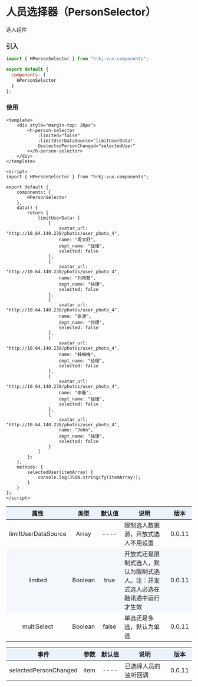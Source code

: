 # 人员选择器（PersonSelector）

选人组件

<h-person-selector />

### 引入

```js
import { HPersonSelector } from "hrkj-vux-components";

export default {
  components: {
    HPersonSelector
  }
};
```

### 使用

```vue
<template>
    <div style="margin-top: 20px">
        <h-person-selector
            :limited="false"
            :limitUserDataSource="limitUserData"
            @selectedPersonChanged="selectedUser"
        ></h-person-selector>
    </div>
</template>

<script>
import { HPersonSelector } from "hrkj-vux-components";

export default {
    components: {
        HPersonSelector
    },
    data() {
        return {
            limitUserData: [
                {
                    avatar_url: "http://10.64.140.238/photos/user_photo_4",
                    name: "周文舒",
                    dept_name: "经理",
                    selected: false
                },
                {
                    avatar_url: "http://10.64.140.238/photos/user_photo_4",
                    name: "刘艳茹",
                    dept_name: "经理",
                    selected: false
                },
                {
                    avatar_url: "http://10.64.140.238/photos/user_photo_4",
                    name: "张涛",
                    dept_name: "经理",
                    selected: false
                },
                {
                    avatar_url: "http://10.64.140.238/photos/user_photo_4",
                    name: "韩梅梅",
                    dept_name: "经理",
                    selected: false
                },
                {
                    avatar_url: "http://10.64.140.238/photos/user_photo_4",
                    name: "李磊",
                    dept_name: "经理",
                    selected: false
                },
                {
                    avatar_url: "http://10.64.140.238/photos/user_photo_4",
                    name: "John",
                    dept_name: "经理",
                    selected: false
                }
            ]
        };
    },
    methods: {
        selectedUser(itemArray) {
            console.log(JSON.stringify(itemArray));
        }
    }
};
</script>
```

<test />

|      属性      | 类型  | 默认值 | 说明   | 版本 |
| :------------: | :---: | :----: | :----- | :----- |
| limitUserDataSource | Array |  ----  | 限制选人数据源，开放式选人不用设置 | 0.0.11 |
| limited | Boolean |  true  | 开放式还是限制式选人，默认为限制式选人。注：开发式选人必选在融讯通中运行才生效 | 0.0.11 |
| multiSelect | Boolean |  false  | 单选还是多选，默认为单选 | 0.0.11 |

<test backgroundColor="cadetblue"/>

|      事件      | 参数  | 默认值 | 说明   | 版本 |
| :------------: | :---: | :----: | :----- | :----- |
| selectedPersonChanged | item |  ----  | 已选择人员的监听回调 | 0.0.11 |


<style scoped>
    table {
      width: 100%; /*表格宽度*/
      border-collapse: collapse; /*使用单一线条的边框*/
      empty-cells: show; /*单元格无内容依旧绘制边框*/
    }
	
  table th,td {
    height: 35px; /*统一每一行的默认高度*/
  }
	
  table th {
      font-weight: bold; /*加粗*/
      text-align: center !important; /*内容居中，加上 !important 避免被 Markdown 样式覆盖*/
      background: #ECF2F9; /*背景色*/
      white-space: nowrap; /*表头内容强制在一行显示*/
  }
	
  /* 隔行变色 */
  table tbody tr:nth-child(2n) {
      background: #F4F7FB; 
  }
  /* 悬浮变色 */
  /* table tr:hover {
      background: #B2B2B2; 
  }
	 */
  /* 首列不换行 */
  table td:nth-child(1) {
      white-space: nowrap; 
  }
  /* 指定列宽度 */
  table th:nth-of-type(4) {  
    width: 100%;
    white-space: nowrap;
  }
</style>
